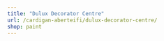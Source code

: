 ```yaml
---
title: "Dulux Decorator Centre"
url: /cardigan-aberteifi/dulux-decorator-centre/
shop: paint
---
```

